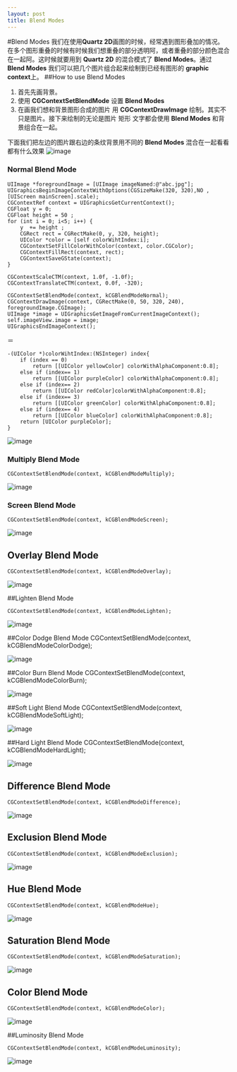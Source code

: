 ```yaml
---
layout: post
title: Blend Modes
---
```

#Blend Modes
我们在使用**Quartz 2D**画图的时候，经常遇到图形叠加的情况。在多个图形重叠的时候有时候我们想重叠的部分透明阿，或者重叠的部分颜色混合在一起阿。这时候就要用到 **Quartz 2D** 的混合模式了
**Blend Modes**。通过 **Blend Modes** 我们可以把几个图片组合起来绘制到已经有图形的
 **graphic context**上。
##How to use Blend Modes 
1. 首先先画背景。
2. 使用 **CGContextSetBlendMode** 设置 **Blend Modes** 
3. 在画我们想和背景图形合成的图片 用 **CGContextDrawImage** 绘制。其实不只是图片。接下来绘制的无论是图片 矩形 文字都会使用  **Blend Modes** 和背景组合在一起。

下面我们把左边的图片跟右边的条纹背景用不同的 **Blend Modes** 混合在一起看看都有什么效果
![image](http://sipdar.github.io/image/2014-03-18/1.png)

###	Normal Blend Mode

	UIImage *foregroundImage = [UIImage imageNamed:@"abc.jpg"];
	UIGraphicsBeginImageContextWithOptions(CGSizeMake(320, 320),NO ,[UIScreen mainScreen].scale);
	CGContextRef context = UIGraphicsGetCurrentContext();
	CGFloat y = 0;
	CGFloat height = 50 ;
	for (int i = 0; i<5; i++) {
		y  += height ;
		CGRect rect = CGRectMake(0, y, 320, height);
		UIColor *color = [self colorWihtIndex:i];
		CGContextSetFillColorWithColor(context, color.CGColor);
		CGContextFillRect(context, rect);
		CGContextSaveGState(context);
	}

	CGContextScaleCTM(context, 1.0f, -1.0f);
	CGContextTranslateCTM(context, 0.0f, -320);

	CGContextSetBlendMode(context, kCGBlendModeNormal);
	CGContextDrawImage(context, CGRectMake(0, 50, 320, 240), foregroundImage.CGImage);
	UIImage *image = UIGraphicsGetImageFromCurrentImageContext();
	self.imageView.image = image;	UIGraphicsEndImageContext();
＝		
	-(UIColor *)colorWihtIndex:(NSInteger) index{
		if (index == 0)
			return [[UIColor yellowColor] colorWithAlphaComponent:0.8];
		else if (index== 1)
			return [[UIColor purpleColor] colorWithAlphaComponent:0.8];
		else if (index== 2)
			return [[UIColor redColor]colorWithAlphaComponent:0.8];
		else if (index== 3)
			return [[UIColor greenColor] colorWithAlphaComponent:0.8];
		else if (index== 4)
			return [[UIColor blueColor] colorWithAlphaComponent:0.8];
		return [UIColor purpleColor];
	}

![image](http://sipdar.github.io/image/2014-03-18/normal.png)

### Multiply Blend Mode

	CGContextSetBlendMode(context, kCGBlendModeMultiply);
![image](http://sipdar.github.io/image/2014-03-18/multiply.png)

### Screen Blend Mode
	CGContextSetBlendMode(context, kCGBlendModeScreen);
	
![image](http://sipdar.github.io/image/2014-03-18/Screen.png)

## Overlay Blend Mode
	CGContextSetBlendMode(context, kCGBlendModeOverlay);
	
![image](http://sipdar.github.io/image/2014-03-18/Overlay.png)

##Lighten Blend Mode
	CGContextSetBlendMode(context, kCGBlendModeLighten);
	
![image](http://sipdar.github.io/image/2014-03-18/Lighten.png)

##Color Dodge Blend Mode
	CGContextSetBlendMode(context, kCGBlendModeColorDodge);
	
![image](http://sipdar.github.io/image/2014-03-18/Overlay.png)

##Color Burn Blend Mode
	CGContextSetBlendMode(context, kCGBlendModeColorBurn);
	
![image](http://sipdar.github.io/image/2014-03-18/ColorBurn.png)

##Soft Light Blend Mode
	CGContextSetBlendMode(context, kCGBlendModeSoftLight);
	
![image](http://sipdar.github.io/image/2014-03-18/SoftLight.png)

##Hard Light Blend Mode
	CGContextSetBlendMode(context, kCGBlendModeHardLight);
	
![image](http://sipdar.github.io/image/2014-03-18/HardLight.png)

## Difference Blend Mode
	CGContextSetBlendMode(context, kCGBlendModeDifference);
	
![image](http://sipdar.github.io/image/2014-03-18/Difference.png)
## Exclusion Blend Mode
	CGContextSetBlendMode(context, kCGBlendModeExclusion);
	
![image](http://sipdar.github.io/image/2014-03-18/Exclusion.png)

## Hue Blend Mode
	CGContextSetBlendMode(context, kCGBlendModeHue);
	
![image](http://sipdar.github.io/image/2014-03-18/Hue.png)

## Saturation Blend Mode
	CGContextSetBlendMode(context, kCGBlendModeSaturation);
	
![image](http://sipdar.github.io/image/2014-03-18/Saturation.png)

## Color Blend Mode
	CGContextSetBlendMode(context, kCGBlendModeColor);
	
![image](http://sipdar.github.io/image/2014-03-18/Color.png)

##Luminosity Blend Mode

	CGContextSetBlendMode(context, kCGBlendModeLuminosity);
	
![image](http://sipdar.github.io/image/2014-03-18/Luminosity.png)

